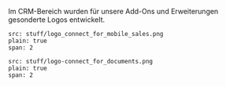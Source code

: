 Im CRM-Bereich wurden für unsere Add-Ons und Erweiterungen gesonderte Logos entwickelt. 

```image
src: stuff/logo_connect_for_mobile_sales.png
plain: true
span: 2
```

```image
src: stuff/logo-connect_for_documents.png
plain: true
span: 2
```